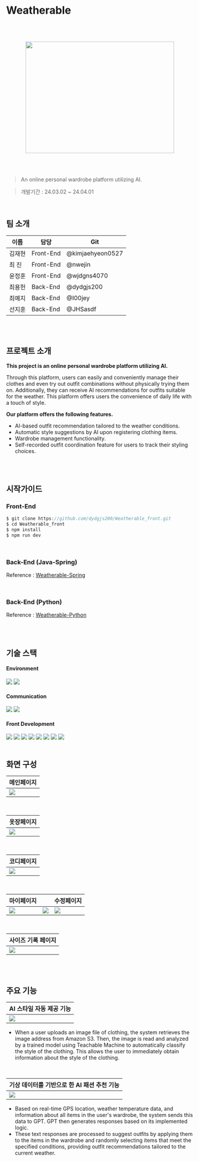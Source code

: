 # Weatherable

<br>
<br>

<p align="center">
  <img src="https://github.com/dydgjs200/Weatherable_front/assets/121750853/34d54f16-066e-4551-a762-69dac06b41ff" width="400" height="300"/>
</p>

<br>
<br>

> An online personal wardrobe platform utilizing AI.

> 개발기간 : 24.03.02 ~ 24.04.01

<br>

## 팀 소개
이름|담당| Git
---|---|---|
김재현|Front-End|@kimjaehyeon0527
최 진|Front-End|@nwejin
윤정훈|Front-End|@wjdgns4070
최용헌|Back-End|@dydgjs200
최예지|Back-End|@I00jey
선지훈|Back-End|@JHSasdf

<br>
<br>

## 프로젝트 소개
**This project is an online personal wardrobe platform utilizing AI.** 

Through this platform, users can easily and conveniently manage their clothes and even try out outfit combinations without physically trying them on. 
Additionally, they can receive AI recommendations for outfits suitable for the weather. 
This platform offers users the convenience of daily life with a touch of style.

**Our platform offers the following features.**

* AI-based outfit recommendation tailored to the weather conditions.
* Automatic style suggestions by AI upon registering clothing items.
* Wardrobe management functionality.
* Self-recorded outfit coordination feature for users to track their styling choices.

<br>
<br>

## 시작가이드

### Front-End

```c
$ git clone https://github.com/dydgjs200/Weatherable_front.git
$ cd Weatherable_front
$ npm install
$ npm run dev
```
<br>

### Back-End (Java-Spring)
Reference : [Weatherable-Spring](https://github.com/dydgjs200/Weatherable_backend)

<br>

### Back-End (Python)
Reference : [Weatherable-Python](https://github.com/dydgjs200/Weatherable_python)

<br>
<br>

## 기술 스택

#### Environment

<img src="https://img.shields.io/badge/Visualstudiocode-007ACC?style=for-the-badge&logo=visualstudiocode&logoColor=white"/> <img src="https://img.shields.io/badge/git-222831?style=for-the-badge&logo=git&logoColor=white"/>
<br>

#### Communication
<img src="https://img.shields.io/badge/notion-000000?style=for-the-badge&logo=notion&logoColor=white"/> <img src="https://img.shields.io/badge/figma-F24E1E?style=for-the-badge&logo=figma&logoColor=white"/>
<br>

#### Front Development
<img src="https://img.shields.io/badge/nextdotjs-35374B?style=for-the-badge&logo=nextdotjs&logoColor=white"/> <img src="https://img.shields.io/badge/react-61DAFB?style=for-the-badge&logo=react&logoColor=white"/> <img src="https://img.shields.io/badge/tsnode-3178C6?style=for-the-badge&logo=tsnode&logoColor=white"/> <img src="https://img.shields.io/badge/sass-CC6699?style=for-the-badge&logo=sass&logoColor=white"/> <img src="https://img.shields.io/badge/redux-764ABC?style=for-the-badge&logo=redux&logoColor=white"/> <img src="https://img.shields.io/badge/jsonwebtokens-EE4266?style=for-the-badge&logo=jsonwebtokens&logoColor=white"/>  <img src="https://img.shields.io/badge/googlefonts-4285F4?style=for-the-badge&logo=googlefonts&logoColor=white"/> <img src="https://img.shields.io/badge/OpenWeatherApi-F6995C?style=for-the-badge&logo=&logoColor=white"/>
<br>
<br>

## 화면 구성
메인페이지|
---|
<img src="https://github.com/dydgjs200/Weatherable_front/assets/121750853/614427bd-0fd8-464d-9822-f684ccfa8e63"/>|

<br>

옷장페이지|
---|
<img src="https://github.com/dydgjs200/Weatherable_front/assets/121750853/f4ea06d0-3d06-49f1-83e6-d8465d923cb5"/>|

<br>

코디페이지|
---|
<img src="https://github.com/dydgjs200/Weatherable_front/assets/121750853/bbf04588-928b-4383-88cd-4715a1aa73ad"/>|

<br>

마이페이지||수정페이지|
---|---|---|
<img src="https://github.com/dydgjs200/Weatherable_front/assets/121750853/3ce20671-427b-4c3d-95b0-ad14d1649c0f"/>|<img src="https://github.com/dydgjs200/Weatherable_front/assets/121750853/de742d58-9b18-4972-a0b2-f407a6018b38"/>|<img src="https://github.com/dydgjs200/Weatherable_front/assets/121750853/0c893c9e-bd65-4486-a170-ed1cb2139868"/>|

<br>

사이즈 기록 페이지|
---|
<img src="https://github.com/dydgjs200/Weatherable_front/assets/121750853/dc071e70-0494-4d28-84b8-d14d4cb25a76"/>|

<br>
<br>

## 주요 기능
AI 스타일 자동 제공 기능|
---|
<img src="https://github.com/dydgjs200/Weatherable_front/assets/121750853/598f060b-3d56-4e83-9382-707fe5e670e0"/>|

* When a user uploads an image file of clothing, the system retrieves the image address from Amazon S3.
  Then, the image is read and analyzed by a trained model using Teachable Machine to automatically classify the style of the clothing.
  This allows the user to immediately obtain information about the style of the clothing.

<br>

기상 데이터를 기반으로 한 AI 패션 추천 기능|
---|
<img src="https://github.com/dydgjs200/Weatherable_front/assets/121750853/ae8608b0-2221-4f21-b0ce-73aba621d1cd"/>|

* Based on real-time GPS location, weather temperature data, and information about all items in the user's wardrobe, the system sends this data to GPT.
  GPT then generates responses based on its implemented logic.
* These text responses are processed to suggest outfits by applying them to the items in the wardrobe and randomly selecting items that meet the specified conditions, providing outfit recommendations tailored to the current weather.
